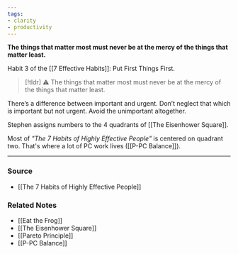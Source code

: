 ```yaml
---
tags:
- clarity
- productivity
---
```

**The things that matter most must never be at the mercy of the things that matter least.**

Habit 3 of the [[7 Effective Habits]]: Put First Things First.

> [!tldr] ⚠️ The things that matter most must never be at the mercy of the things that matter least.

There’s a difference between important and urgent. Don’t neglect that which is important but not urgent. Avoid the unimportant altogether. 

Stephen assigns numbers to the 4 quadrants of [[The Eisenhower Square]]. 

Most of *"The 7 Habits of Highly Effective People"* is centered on quadrant two. That's where a lot of PC work lives ([[P-PC Balance]]). 

---
### Source
- [[The 7 Habits of Highly Effective People]]

### Related Notes
- [[Eat the Frog]]
- [[The Eisenhower Square]]
- [[Pareto Principle]]
- [[P-PC Balance]]